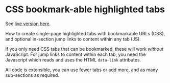 # CSS bookmark-able highlighted tabs

See [live version here](https://daveeveritt.github.io/css-sibling-tabs/).

How to create single-page highlighted tabs with bookmarkable URLs (CSS), and optional in-section jump links to content within any tab (JS).

If you only need CSS tabs that can be bookmarked, these will work *without* JavaScript. For jump links to content within each tab, you need the Javascript which reads and uses the HTML `data-link` attributes.

All code is extensible, you can use fewer tabs or add more, and as many sub-sections as required.

